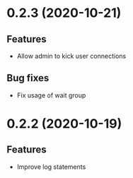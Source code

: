 # 0.2.3 (2020-10-21)

## Features

- Allow admin to kick user connections

## Bug fixes

- Fix usage of wait group


# 0.2.2 (2020-10-19)

## Features

- Improve log statements


